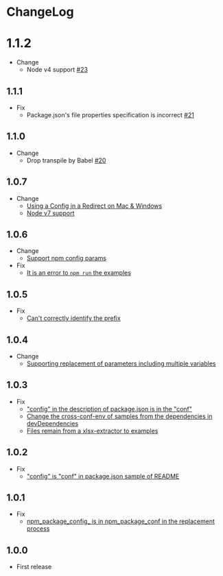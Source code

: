 # ChangeLog

# 1.1.2

* Change
  * Node v4 support [#23](https://github.com/akabekobeko/npm-cross-conf-env/issues/23)

## 1.1.1

* Fix
  * Package.json's file properties specification is incorrect [#21](https://github.com/akabekobeko/npm-cross-conf-env/issues/21)

## 1.1.0

* Change
  * Drop transpile by Babel [#20](https://github.com/akabekobeko/npm-cross-conf-env/issues/20)

## 1.0.7

* Change
  * [Using a Config in a Redirect on Mac &amp; Windows](https://github.com/akabekobeko/npm-cross-conf-env/issues/17)
  * [Node v7 support](https://github.com/akabekobeko/npm-cross-conf-env/issues/16)

## 1.0.6

* Change
  * [Support npm config params](https://github.com/akabekobeko/npm-cross-conf-env/issues/14)
* Fix
  * [It is an error to `npm run` the examples](https://github.com/akabekobeko/npm-cross-conf-env/issues/12)

## 1.0.5

* Fix
  * [Can't correctly identify the prefix](https://github.com/akabekobeko/npm-cross-conf-env/issues/10)

## 1.0.4

* Change
  * [Supporting replacement of parameters including multiple variables](https://github.com/akabekobeko/npm-cross-conf-env/issues/9)

## 1.0.3

* Fix
  * ["config" in the description of package.json is in the "conf"](https://github.com/akabekobeko/npm-cross-conf-env/issues/6)
  * [Change the cross-conf-env of samples from the dependencies in devDependencies](https://github.com/akabekobeko/npm-cross-conf-env/issues/7)
  * [Files remain from a xlsx-extractor to examples](https://github.com/akabekobeko/npm-cross-conf-env/issues/8)

## 1.0.2

* Fix
  * ["config" is "conf" in package.json sample of README](https://github.com/akabekobeko/npm-cross-conf-env/issues/5)

## 1.0.1

* Fix
  * [npm_package_config_ is in npm_package_conf in the replacement process](https://github.com/akabekobeko/npm-cross-conf-env/issues/4)

## 1.0.0

* First release
